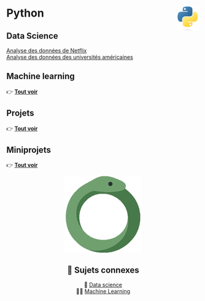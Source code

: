 # **Python** <a href="docs"><img align="right" src="assets/logo/Python-logo-notext.svg" alt="Python" height="64px"></a>
## **Data Science**
[Analyse des données de Netflix](Anaconda/netflix)  
[Analyse des données des universités américaines](Anaconda/usUniversities)
## **Machine learning**
👉 [**Tout voir**](https://github.com/MiKL5/machineLearning)
## **Projets**
👉 [**Tout voir**](projets)
## **Miniprojets**
👉 [**Tout voir**](miniProjets)
<!-- ## [**Exercices**](exercises) -->
<div align="center"><a href="Anaconda"><img src="assets/images/snake.png" alt="Python" width="200px"></a>
<h2 align="center"><b>🔗 Sujets connexes</b></h2>

🧠 [Data science](https://github.com/MiKL5/DataScience)  
🤖🧠 [Machine Learning](https://github.com/MiKL5/machineLearning)